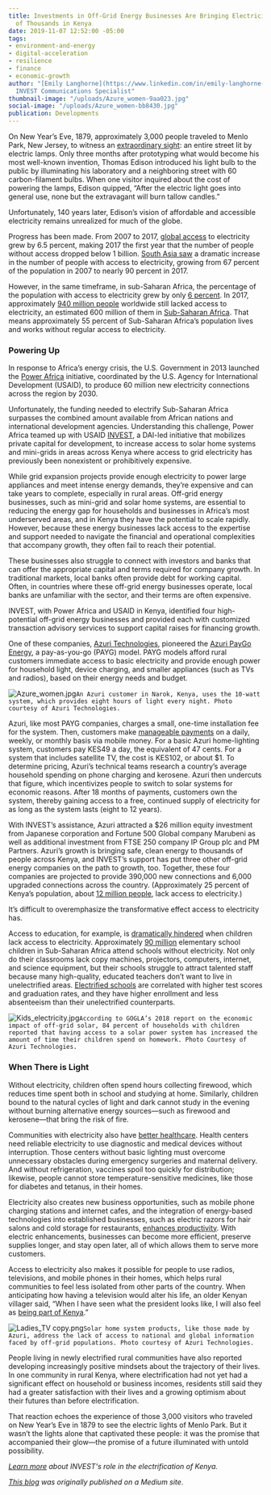 ```yaml
---
title: Investments in Off-Grid Energy Businesses Are Bringing Electricity to Hundreds
  of Thousands in Kenya
date: 2019-11-07 12:52:00 -05:00
tags:
- environment-and-energy
- digital-acceleration
- resilience
- finance
- economic-growth
author: "[Emily Langhorne](https://www.linkedin.com/in/emily-langhorne-6307b956/),
  INVEST Communications Specialist"
thumbnail-image: "/uploads/Azure_women-9aa023.jpg"
social-image: "/uploads/Azure_women-bb8430.jpg"
publication: Developments
---
```


On New Year’s Eve, 1879, approximately 3,000 people traveled to Menlo Park, New Jersey, to witness an [extraordinary sight](https://www.history.com/news/when-edison-turned-night-into-day): an entire street lit by electric lamps. Only three months after prototyping what would become his most well-known invention, Thomas Edison introduced his light bulb to the public by illuminating his laboratory and a neighboring street with 60 carbon-filament bulbs. When one visitor inquired about the cost of powering the lamps, Edison quipped, “After the electric light goes into general use, none but the extravagant will burn tallow candles.”

Unfortunately, 140 years later, Edison’s vision of affordable and accessible electricity remains unrealized for much of the globe.





Progress has been made. From 2007 to 2017, [global access](https://data.worldbank.org/indicator/eg.elc.accs.zs?end=2017&start=2007) to electricity grew by 6.5 percent, making 2017 the first year that the number of people without access dropped below 1 billion. [South Asia saw](https://data.worldbank.org/indicator/EG.ELC.ACCS.ZS?end=2017&locations=8S&start=2007) a dramatic increase in the number of people with access to electricity, growing from 67 percent of the population in 2007 to nearly 90 percent in 2017.

However, in the same timeframe, in sub-Saharan Africa, the percentage of the population with access to electricity grew by only [6 percent](https://data.worldbank.org/indicator/EG.ELC.ACCS.ZS?end=2017&locations=ZG&start=2007). In 2017, approximately [940 million people](https://data.worldbank.org/indicator/eg.elc.accs.zs) worldwide still lacked access to electricity, an estimated 600 million of them in [Sub-Saharan Africa](https://data.worldbank.org/indicator/EG.ELC.ACCS.ZS?locations=ZG). That means approximately 55 percent of Sub-Saharan Africa’s population lives and works without regular access to electricity.

### Powering Up

In response to Africa’s energy crisis, the U.S. Government in 2013 launched the [Power Africa](https://www.usaid.gov/powerafrica) initiative, coordinated by the U.S. Agency for International Development (USAID), to produce 60 million new electricity connections across the region by 2030.

Unfortunately, the funding needed to electrify Sub-Saharan Africa surpasses the combined amount available from African nations and international development agencies. Understanding this challenge, Power Africa teamed up with USAID [INVEST](https://www.usaid.gov/INVEST), a DAI-led initiative that mobilizes private capital for development, to increase access to solar home systems and mini-grids in areas across Kenya where access to grid electricity has previously been nonexistent or prohibitively expensive.

While grid expansion projects provide enough electricity to power large appliances and meet intense energy demands, they’re expensive and can take years to complete, especially in rural areas. Off-grid energy businesses, such as mini-grid and solar home systems, are essential to reducing the energy gap for households and businesses in Africa’s most underserved areas, and in Kenya they have the potential to scale rapidly. However, because these energy businesses lack access to the expertise and support needed to navigate the financial and operational complexities that accompany growth, they often fail to reach their potential.

These businesses also struggle to connect with investors and banks that can offer the appropriate capital and terms required for company growth. In traditional markets, local banks often provide debt for working capital. Often, in countries where these off-grid energy businesses operate, local banks are unfamiliar with the sector, and their terms are often expensive.

INVEST, with Power Africa and USAID in Kenya, identified four high-potential off-grid energy businesses and provided each with customized transaction advisory services to support capital raises for financing growth.

One of these companies, [Azuri Technologies](https://www.azuri-technologies.com/), pioneered the [Azuri PayGo Energy](https://unfccc.int/climate-action/momentum-for-change/financing-for-climate-friendly/azuri-paygo-energy), a pay-as-you-go (PAYG) model. PAYG models afford rural customers immediate access to basic electricity and provide enough power for household light, device charging, and smaller appliances (such as TVs and radios), based on their energy needs and budget.

![Azure_women.jpg](/uploads/Azure_women.jpg)`An Azuri customer in Narok, Kenya, uses the 10-watt system, which provides eight hours of light every night. Photo courtesy of Azuri Technologies.`

Azuri, like most PAYG companies, charges a small, one-time installation fee for the system. Then, customers make [manageable payments](https://africabusinesscommunities.com/news/kenya-azuri-apa-insurance-introduce-low-cost-funeral-cover-for-solar-and-off-grid-customers/) on a daily, weekly, or monthly basis via mobile money. For a basic Azuri home-lighting system, customers pay KES49 a day, the equivalent of 47 cents. For a system that includes satellite TV, the cost is KES102, or about $1. To determine pricing, Azuri’s technical teams research a country’s average household spending on phone charging and kerosene. Azuri then undercuts that figure, which incentivizes people to switch to solar systems for economic reasons. After 18 months of payments, customers own the system, thereby gaining access to a free, continued supply of electricity for as long as the system lasts (eight to 12 years).

With INVEST’s assistance, Azuri attracted a $26 million equity investment from Japanese corporation and Fortune 500 Global company Marubeni as well as additional investment from FTSE 250 company IP Group plc and PM Partners. Azuri’s growth is bringing safe, clean energy to thousands of people across Kenya, and INVEST’s support has put three other off-grid energy companies on the path to growth, too. Together, these four companies are projected to provide 390,000 new connections and 6,000 upgraded connections across the country. (Approximately 25 percent of Kenya’s population, about [12 million people](https://kplc.co.ke/content/item/2485/kenya-leads-east-africa-peers-in-access-to-electricity), lack access to electricity.)

It’s difficult to overemphasize the transformative effect access to electricity has.

Access to education, for example, is [dramatically hindered](https://www.borgenmagazine.com/education-needs-electricity/) when children lack access to electricity. Approximately [90 million](https://sustainabledevelopment.un.org/content/documents/1608Electricity%20and%20Education.pdf) elementary school children in Sub-Saharan Africa attend schools without electricity. Not only do their classrooms lack copy machines, projectors, computers, internet, and science equipment, but their schools struggle to attract talented staff because many high-quality, educated teachers don’t want to live in unelectrified areas. [Electrified schools](https://sustainabledevelopment.un.org/content/documents/1608Electricity%20and%20Education.pdf) are correlated with higher test scores and graduation rates, and they have higher enrollment and less absenteeism than their unelectrified counterparts.

![Kids_electricity.jpg](/uploads/Kids_electricity.jpg)`According to GOGLA’s 2018 report on the economic impact of off-grid solar, 84 percent of households with children reported that having access to a solar power system has increased the amount of time their children spend on homework. Photo Courtesy of Azuri Technologies.`

### When There is Light

Without electricity, children often spend hours collecting firewood, which reduces time spent both in school and studying at home. Similarly, children bound to the natural cycles of light and dark cannot study in the evening without burning alternative energy sources—such as firewood and kerosene—that bring the risk of fire.

Communities with electricity also have [better healthcare](https://www.who.int/sustainable-development/health-sector/health-risks/energy-access/en/). Health centers need reliable electricity to use diagnostic and medical devices without interruption. Those centers without basic lighting must overcome unnecessary obstacles during emergency surgeries and maternal delivery. And without refrigeration, vaccines spoil too quickly for distribution; likewise, people cannot store temperature-sensitive medicines, like those for diabetes and tetanus, in their homes.

Electricity also creates new business opportunities, such as mobile phone charging stations and internet cafes, and the integration of energy-based technologies into established businesses, such as electric razors for hair salons and cold storage for restaurants, [enhances productivity](https://www.sciencedirect.com/science/article/pii/S0301421518307365). With electric enhancements, businesses can become more efficient, preserve supplies longer, and stay open later, all of which allows them to serve more customers.

Access to electricity also makes it possible for people to use radios, televisions, and mobile phones in their homes, which helps rural communities to feel less isolated from other parts of the country. When anticipating how having a television would alter his life, an older Kenyan villager said, “When I have seen what the president looks like, I will also feel as [being part of Kenya](https://partner.sciencenorway.no/anthropology-energy-forskningno/life-changes-with-electricity/1426836).”

![Ladies_TV copy.png](/uploads/Ladies_TV%20copy.png)`Solar home system products, like those made by Azuri, address the lack of access to national and global information faced by off-grid populations. Photo courtesy of Azuri Technologies.`

People living in newly electrified rural communities have also reported developing increasingly positive mindsets about the trajectory of their lives. In one community in rural Kenya, where electrification had not yet had a significant effect on household or business incomes, residents still said they had a greater satisfaction with their lives and a growing optimism about their futures than before electrification.

That reaction echoes the experience of those 3,000 visitors who traveled on New Year’s Eve in 1879 to see the electric lights of Menlo Park. But it wasn’t the lights alone that captivated these people: it was the promise that accompanied their glow—the promise of a future illuminated with untold possibility.

*[Learn more](https://www.convergence.finance/resource/1NVdsBSAmJKcLwhd5oN0eK/view) about INVEST's role in the electrification of Kenya.*

*[This blog](https://medium.com/@emily_langhorne/investments-in-off-grid-energy-businesses-expand-electricity-to-hundreds-of-thousands-in-kenya-b507c553a38a) was originally published on a Medium site.*